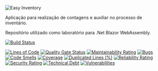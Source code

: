 ![Easy Inventory](https://dev.azure.com/rafaelbaade/_apis/GraphProfile/MemberAvatars/a2659969-2aab-470b-9581-fa8c32f0ef55?overrideDisplayName=EasyInventory&size=2)

Aplicação para realização de contagens e auxiliar no processo de inventário.

Repositório utilizado como laboratório para .Net Blazor WebAssembly.

[![Build Status](https://dev.azure.com/rafaelbaade/EasyInventory/_apis/build/status/EasyInventory%20-%20Master?branchName=develop)](https://dev.azure.com/rafaelbaade/EasyInventory/_build/latest?definitionId=6&branchName=develop)

[![Lines of Code](https://sonarcloud.io/api/project_badges/measure?project=rafaelbaade_easyinventory&metric=ncloc)](https://sonarcloud.io/dashboard?id=rafaelbaade_easyinventory)
[![Quality Gate Status](https://sonarcloud.io/api/project_badges/measure?project=rafaelbaade_easyinventory&metric=alert_status)](https://sonarcloud.io/dashboard?id=rafaelbaade_easyinventory)
[![Maintainability Rating](https://sonarcloud.io/api/project_badges/measure?project=rafaelbaade_easyinventory&metric=sqale_rating)](https://sonarcloud.io/dashboard?id=rafaelbaade_easyinventory)
[![Bugs](https://sonarcloud.io/api/project_badges/measure?project=rafaelbaade_easyinventory&metric=bugs)](https://sonarcloud.io/dashboard?id=rafaelbaade_easyinventory)
[![Code Smells](https://sonarcloud.io/api/project_badges/measure?project=rafaelbaade_easyinventory&metric=code_smells)](https://sonarcloud.io/dashboard?id=rafaelbaade_easyinventory)
[![Coverage](https://sonarcloud.io/api/project_badges/measure?project=rafaelbaade_easyinventory&metric=coverage)](https://sonarcloud.io/dashboard?id=rafaelbaade_easyinventory)
[![Duplicated Lines (%)](https://sonarcloud.io/api/project_badges/measure?project=rafaelbaade_easyinventory&metric=duplicated_lines_density)](https://sonarcloud.io/dashboard?id=rafaelbaade_easyinventory)
[![Reliability Rating](https://sonarcloud.io/api/project_badges/measure?project=rafaelbaade_easyinventory&metric=reliability_rating)](https://sonarcloud.io/dashboard?id=rafaelbaade_easyinventory)
[![Security Rating](https://sonarcloud.io/api/project_badges/measure?project=rafaelbaade_easyinventory&metric=security_rating)](https://sonarcloud.io/dashboard?id=rafaelbaade_easyinventory)
[![Technical Debt](https://sonarcloud.io/api/project_badges/measure?project=rafaelbaade_easyinventory&metric=sqale_index)](https://sonarcloud.io/dashboard?id=rafaelbaade_easyinventory)
[![Vulnerabilities](https://sonarcloud.io/api/project_badges/measure?project=rafaelbaade_easyinventory&metric=vulnerabilities)](https://sonarcloud.io/dashboard?id=rafaelbaade_easyinventory)
